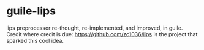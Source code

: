 # guile-lips
lips preprocessor re-thought, re-implemented, and improved, in guile.
Credit where credit is due: https://github.com/zc1036/lips is the project
that sparked this cool idea. 
